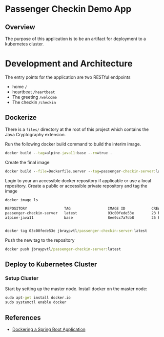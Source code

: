 # Passenger Checkin  Demo App

## Overview
The purpose of this application is to be an artifact for deployment to a kubernetes cluster.

# Development and Architecture

The entry points for the application are two RESTful endpoints

- home `/`
- heartbeat `/heartbeat`
- The greeting `/welcome`
- The checkin `/checkin`

## Dockerize

There is a `files/` directory at the root of this project which contains the Java Cryptography extension.

Run the following docker build command to build the interim image.

```cmd
docker build --tag=alpine-java11:base --rm=true .
```

Create the final image

```cmd
docker build --file=Dockerfile.server --tag=passenger-checkin-server:latest --rm=true .
```

Login to your an accessible docker repository if applicable or use a local repository.  Create a public or accessible private repository and tag the image

```cmd
docker image ls

REPOSITORY                 TAG                 IMAGE ID            CREATED             SIZE
passenger-checkin-server   latest              03c00fede53e        23 hours ago        302MB
alpine-java11              base                8ee0cc7a7db8        25 hours ago        272MB


docker tag 03c00fede53e jbraypvtl/passenger-checkin-server:latest
```

Push the new tag to the repository

```cmd
docker push jbraypvtl/passenger-checkin-server:latest
```
## Deploy to Kubernetes Cluster

### Setup Cluster

Start by setting up the master node.
Install docker on the master node:

```cmd
sudo apt-get install docker.io
sudo systemctl enable docker                
```

## References

- [Dockering a Spring Boot Application](https://www.baeldung.com/dockerizing-spring-boot-application)